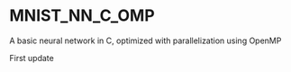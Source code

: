 # MNIST_NN_C_OMP
A basic neural network in C, optimized with parallelization using OpenMP

First update
